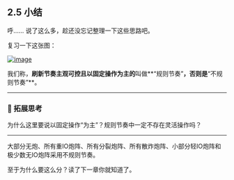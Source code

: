 ## 2.5 小结

 

呼…… 说了这么多，趁还没忘记整理一下这些思路吧。

 

复习一下这张图：

 

[![image](https://forum.crescb.com/wp-content/uploads/wpforo/attachments/2/thumbnail/330-image.png)](https://forum.crescb.com/wp-content/uploads/wpforo/attachments/2/330-image.png)



 

我们称，**刷新节奏主观可控且以固定操作为主的**叫做**“规则节奏”**，否则是**“不规则节奏”**。

---

### 🤯 拓展思考

为什么这里要说以固定操作“为主”？规则节奏中一定不存在灵活操作吗？

---

大部分无炮、所有重IO炮阵、所有分裂炮阵、所有散炸炮阵、小部分轻IO炮阵和极少数无IO炮阵采用不规则节奏。

 

至于为什么要这么分？读了下一章你就知道了。

 
